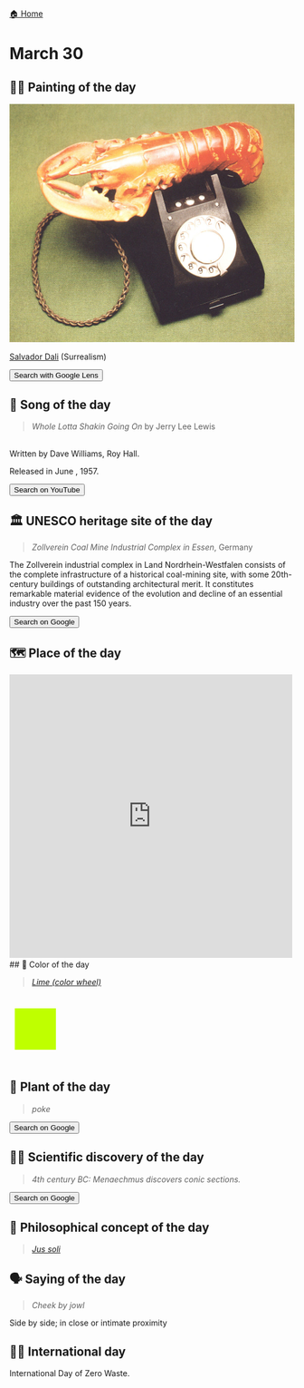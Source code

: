 
[🏠 Home](../../index.md)

# March 30

## 🧑‍🎨 Painting of the day

<img width="600" src="../img/Salvador_Dali_8.jpg">

[Salvador Dali](http://en.wikipedia.org/wiki/Salvador_Dalí) (Surrealism)

<button class="btn btn-success"
onclick=" window.open('https://lens.google.com/uploadbyurl?url=https://iretes.github.io/one-a-day/data/img/Salvador_Dali_8.jpg','_blank')">
Search with Google Lens
</button>

## 🎼 Song of the day

> *Whole Lotta Shakin Going On*
by Jerry Lee Lewis

<br />Written by Dave Williams, Roy Hall.

Released in June , 1957.

<button class="btn btn-success"
onclick=" window.open('http://www.youtube.com/search?q=Whole Lotta Shakin Going On by Jerry Lee Lewis','_blank')">
Search on YouTube
</button>

## 🏛️ UNESCO heritage site of the day

> *Zollverein Coal Mine Industrial Complex in Essen*, Germany

<p>The Zollverein industrial complex in Land Nordrhein-Westfalen consists of the complete infrastructure of a historical coal-mining site, with some 20th-century buildings of outstanding architectural merit. It constitutes remarkable material evidence of the evolution and decline of an essential industry over the past 150 years.</p>

<button class="btn btn-success"
onclick=" window.open('http://www.google.com/search?q=Zollverein Coal Mine Industrial Complex in Essen','_blank')">
Search on Google
</button>

## 🗺️ Place of the day

<iframe
src="https://www.mapcrunch.com"
name="mapcrunch"
width="500"
height="500"
allowTransparency="true"
scrolling="no"
frameborder="0"
>
</iframe>
## 🎨 Color of the day

> *[Lime (color wheel)](https://en.wikipedia.org/wiki/Lime_(color))*

<div style="color:#BFFF00; font-size: 100px;">&#9632;</div>

## 🌿 Plant of the day

> *poke*

<button class="btn btn-success"
onclick=" window.open('http://www.google.com/search?q=poke','_blank')">
Search on Google
</button>

## 🧑‍🔬 Scientific discovery of the day

> *4th century BC: Menaechmus discovers conic sections.*

<button class="btn btn-success"
onclick=" window.open('http://www.google.com/search?q=4th century BC: Menaechmus discovers conic sections.','_blank')"> 
Search on Google
</button>

## 💭 Philosophical concept of the day

> *[Jus soli](https://en.wikipedia.org/wiki/Jus_soli)*

## 🗣️ Saying of the day

> *Cheek by jowl*

Side by side; in close or intimate proximity

## 🏳️‍🌈 International day

International Day of Zero Waste.